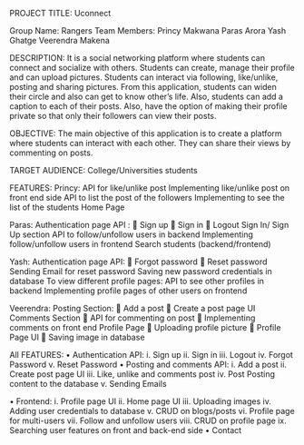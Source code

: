 

PROJECT TITLE:
Uconnect

Group Name: Rangers
Team Members:
Princy Makwana
Paras Arora
Yash Ghatge
Veerendra Makena

DESCRIPTION:
It is a social networking platform where students can connect and socialize with others. Students can create, manage their profile and can upload pictures. Students can interact via following, like/unlike, posting and sharing pictures. From this application, students can widen their circle and also can get to know other’s life.
Also, students can add a caption to each of their posts. Also, have the option of making their profile private so that only their followers can view their posts.

OBJECTIVE:
The main objective of this application is to create a platform where students can interact with each other. They can share their views by commenting on posts.

TARGET AUDIENCE: 
College/Universities students

FEATURES:
Princy:
API for like/unlike post
Implementing like/unlike post on front end side
API to list the post of the followers
Implementing to see the list of the students
Home Page

Paras:
Authentication page API :
	Sign up
	Sign in
	Logout
Sign In/ Sign Up section
API to follow/unfollow users in backend
Implementing follow/unfollow users in frontend
Search students (backend/frontend)



Yash:
Authentication page API:
	Forgot password
	Reset password
Sending Email for reset password
Saving new password credentials in database
To view different profile pages:
API to see other profiles in backend
Implementing profile pages of other users on frontend 




Veerendra:
Posting Section:
	Add a post
	Create a post page UI
Comments Section
	API for commenting on post
	Implementing comments on front end
Profile Page 
	Uploading profile picture
	Profile Page UI
	Saving image in database






All FEATURES:
•	Authentication API:
i.	Sign up
ii.	Sign in
iii.	Logout
iv.	Forgot Password
v.	Reset Password
•	Posting and comments API:
i.	Add a post
ii.	Create post page UI
iii.	Like, unlike and comments post
iv.	Post Posting content to the database
v.	Sending Emails

•	        Frontend:
i.	Profile page UI
ii.	 Home page UI
iii.	 Uploading images 
iv.	 Adding user credentials to database
v.	CRUD on blogs/posts
vi.	Profile page for multi-users
vii.	Follow and unfollow users
viii.	CRUD on profile page
ix.	Searching user features on front and back-end side
•	         Contact




